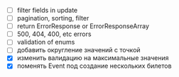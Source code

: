 - [ ] filter fields in update
- [ ] pagination, sorting, filter
- [ ] return ErrorResponse or ErrorResponseArray
- [ ] 500, 404, 400, etc errors 
- [ ] validation of enums
- [ ] добавить округление значений с точкой
- [x] изменить валидацию на максимальные значения
- [x] поменять Event под создание нескольких билетов